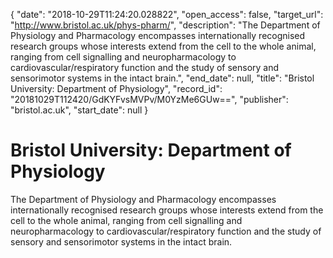 {
  "date": "2018-10-29T11:24:20.028822", 
  "open_access": false, 
  "target_url": "http://www.bristol.ac.uk/phys-pharm/", 
  "description": "The Department of Physiology and Pharmacology encompasses internationally recognised research groups whose interests extend from the cell to the whole animal, ranging from cell signalling and neuropharmacology to cardiovascular/respiratory function and the study of sensory and sensorimotor systems in the intact brain.", 
  "end_date": null, 
  "title": "Bristol University: Department of Physiology", 
  "record_id": "20181029T112420/GdKYFvsMVPv/M0YzMe6GUw==", 
  "publisher": "bristol.ac.uk", 
  "start_date": null
}

# Bristol University: Department of Physiology

The Department of Physiology and Pharmacology encompasses internationally recognised research groups whose interests extend from the cell to the whole animal, ranging from cell signalling and neuropharmacology to cardiovascular/respiratory function and the study of sensory and sensorimotor systems in the intact brain.